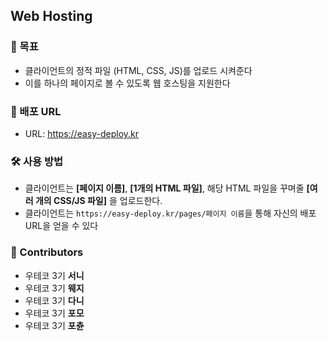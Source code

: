 ## Web Hosting

### 🎯 목표
- 클라이언트의 정적 파일 (HTML, CSS, JS)를 업로드 시켜준다
- 이를 하나의 페이지로 볼 수 있도록 웹 호스팅을 지원한다

### 🎁 배포 URL
- URL: https://easy-deploy.kr

### 🛠 사용 방법
- 클라이언트는 **[페이지 이름]**, **[1개의 HTML 파일]**, 해당 HTML 파일을 꾸며줄 __[여러 개의 CSS/JS 파일]__ 을 업로드한다. 
- 클라이언트는 `https://easy-deploy.kr/pages/페이지 이름`을 통해 자신의 배포 URL을 얻을 수 있다

### 🙌 Contributors
- 우테코 3기 **서니**
- 우테코 3기 **웨지**
- 우테코 3기 **다니**
- 우테코 3기 **포모**
- 우테코 3기 **포츈**
